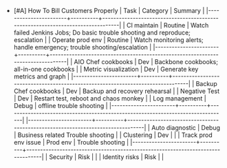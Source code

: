* [#A] How To Bill Customers Properly
| Task                  | Category | Summary                                                                        |
|-----------------------+----------+--------------------------------------------------------------------------------|
| CI maintain           | Routine  | Watch failed Jenkins Jobs; Do basic trouble shooting and reproduce; escalation |
| Operate prod env      | Routine  | Watch monitoring alerts; handle emergency; trouble shooting/escalation         |
|-----------------------+----------+--------------------------------------------------------------------------------|
| AIO Chef cookbooks    | Dev      | Backbone cookbooks; all-in-one cookbooks                                       |
| Metric visualization  | Dev      | Generate key metrics and graph                                                 |
|-----------------------+----------+--------------------------------------------------------------------------------|
| Backup Chef cookbooks | Dev      | Backup and recovery rehearsal                                                  |
| Negative Test         | Dev      | Restart test, reboot and chaos monkey                                          |
| Log management        | Debug    | offline trouble shooting                                                       |
|-----------------------+----------+--------------------------------------------------------------------------------|
|-----------------------+----------+--------------------------------------------------------------------------------|
| Auto diagnostic       | Debug    | Business related Trouble shooting                                              |
| Clustering            | Dev      |                                                                                |
| Track prod env issue  | Prod env | Trouble shooting                                                               |
|-----------------------+----------+--------------------------------------------------------------------------------|
| Security              | Risk     |                                                                                |
| Identity risks        | Risk     |                                                                                |
